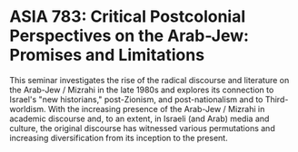 # ASIA 783: Critical Postcolonial Perspectives on the Arab-Jew: Promises and Limitations

This seminar investigates the rise of the radical discourse and literature on the Arab-Jew / Mizrahi in the late 1980s and explores its connection to Israel's "new historians," post-Zionism, and post-nationalism and to Third-worldism. With the increasing presence of the Arab-Jew / Mizrahi in academic discourse and, to an extent, in Israeli (and Arab) media and culture, the original discourse has witnessed various permutations and increasing diversification from its inception to the present.